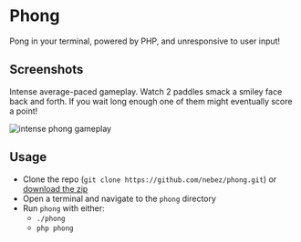 # Phong

Pong in your terminal, powered by PHP, and unresponsive to user input!

## Screenshots

Intense average-paced gameplay. Watch 2 paddles smack a smiley face back and forth. If you wait long enough one of them might eventually score a point!

![intense phong gameplay](http://i.imgur.com/NDb38yQ.png)

## Usage

* Clone the repo (`git clone https://github.com/nebez/phong.git`) or [download the zip](https://github.com/nebez/phong/archive/master.zip)
* Open a terminal and navigate to the `phong` directory
* Run `phong` with either:
    * `./phong`
    * `php phong`
